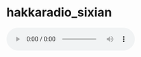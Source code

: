 # hakkaradio_sixian

<audio controls>
    <source src="https://raw.githubusercontent.com/your-username/your-repo-name/main/path-to-your-audio-file.wav" type="audio/wav">
    Your browser does not support the audio element.
</audio>
